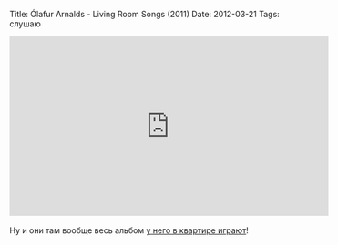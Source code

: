 Title: Ólafur Arnalds - Living Room Songs (2011)
Date: 2012-03-21
Tags: слушаю

<div class="text"><iframe width="560" height="315" src="http://www.youtube.com/embed/Fyxu3LLwSV4?wmode=transparent" frameborder="0" allowfullscreen="allowfullscreen"></iframe><br /><br />
Ну и они там вообще весь альбом <a href="http://livingroomsongs.olafurarnalds.com/">у него в квартире играют</a>!</div>